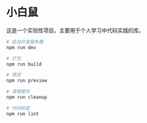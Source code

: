 # 小白鼠

这是一个实验性项目，主要用于个人学习中代码实践的库。

```bash
# 启动开发服务器
npm run dev

# 打包
npm run build

# 预览
npm run preview

# 清理缓存
npm run cleanup

# 代码检查
npm run lint
```
